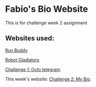 # Fabio's Bio Website
This is for challenge week 2 assignment

## Websites used:
[Run Buddy](https://fchoi1.github.io/run-buddy/).

[Robot Gladiators](https://fchoi1.github.io/robot-gladiators/).

[Challenge 1: Octo telegram](https://fchoi1.github.io/robot-gladiators/).

This week's website: [Challenge 2: My Bio](ttps://fchoi1.github.io/my-bio/).


